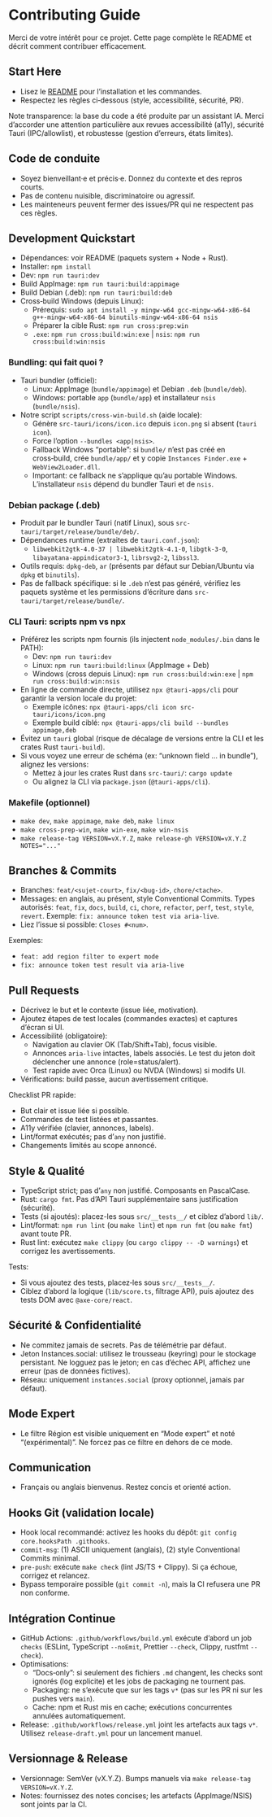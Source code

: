 # Contributing Guide

Merci de votre intérêt pour ce projet. Cette page complète le README et décrit comment contribuer efficacement.

## Start Here

- Lisez le [README](./README.md) pour l’installation et les commandes.
- Respectez les règles ci‑dessous (style, accessibilité, sécurité, PR).

Note transparence: la base du code a été produite par un assistant IA. Merci d’accorder une attention particulière aux revues accessibilité (a11y), sécurité Tauri (IPC/allowlist), et robustesse (gestion d’erreurs, états limites).

## Code de conduite

- Soyez bienveillant·e et précis·e. Donnez du contexte et des repros courts.
- Pas de contenu nuisible, discriminatoire ou agressif.
- Les mainteneurs peuvent fermer des issues/PR qui ne respectent pas ces règles.

## Development Quickstart

- Dépendances: voir README (paquets system + Node + Rust).
- Installer: `npm install`
- Dev: `npm run tauri:dev`
- Build AppImage: `npm run tauri:build:appimage`
- Build Debian (.deb): `npm run tauri:build:deb`
- Cross‑build Windows (depuis Linux):
  - Prérequis: `sudo apt install -y mingw-w64 gcc-mingw-w64-x86-64 g++-mingw-w64-x86-64 binutils-mingw-w64-x86-64 nsis`
  - Préparer la cible Rust: `npm run cross:prep:win`
  - `.exe`: `npm run cross:build:win:exe` | `nsis`: `npm run cross:build:win:nsis`

### Bundling: qui fait quoi ?

- Tauri bundler (officiel):
  - Linux: AppImage (`bundle/appimage`) et Debian `.deb` (`bundle/deb`).
  - Windows: portable `app` (`bundle/app`) et installateur `nsis` (`bundle/nsis`).
- Notre script `scripts/cross-win-build.sh` (aide locale):
  - Génère `src-tauri/icons/icon.ico` depuis `icon.png` si absent (`tauri icon`).
  - Force l’option `--bundles <app|nsis>`.
  - Fallback Windows “portable”: si `bundle/` n’est pas créé en cross‑build, crée `bundle/app/` et y copie `Instances Finder.exe` + `WebView2Loader.dll`.
  - Important: ce fallback ne s’applique qu’au portable Windows. L’installateur `nsis` dépend du bundler Tauri et de `nsis`.

### Debian package (.deb)

- Produit par le bundler Tauri (natif Linux), sous `src-tauri/target/release/bundle/deb/`.
- Dépendances runtime (extraites de `tauri.conf.json`):
  - `libwebkit2gtk-4.0-37 | libwebkit2gtk-4.1-0`, `libgtk-3-0`, `libayatana-appindicator3-1`, `librsvg2-2`, `libssl3`.
- Outils requis: `dpkg-deb`, `ar` (présents par défaut sur Debian/Ubuntu via `dpkg` et `binutils`).
- Pas de fallback spécifique: si le `.deb` n’est pas généré, vérifiez les paquets système et les permissions d’écriture dans `src-tauri/target/release/bundle/`.

### CLI Tauri: scripts npm vs npx

- Préférez les scripts npm fournis (ils injectent `node_modules/.bin` dans le PATH):
  - Dev: `npm run tauri:dev`
  - Linux: `npm run tauri:build:linux` (AppImage + Deb)
  - Windows (cross depuis Linux): `npm run cross:build:win:exe` | `npm run cross:build:win:nsis`
- En ligne de commande directe, utilisez `npx @tauri-apps/cli` pour garantir la version locale du projet:
  - Exemple icônes: `npx @tauri-apps/cli icon src-tauri/icons/icon.png`
  - Exemple build ciblé: `npx @tauri-apps/cli build --bundles appimage,deb`
- Évitez un `tauri` global (risque de décalage de versions entre la CLI et les crates Rust `tauri-build`).
- Si vous voyez une erreur de schéma (ex: “unknown field … in bundle”), alignez les versions:
  - Mettez à jour les crates Rust dans `src-tauri/`: `cargo update`
  - Ou alignez la CLI via `package.json` (`@tauri-apps/cli`).

### Makefile (optionnel)

- `make dev`, `make appimage`, `make deb`, `make linux`
- `make cross-prep-win`, `make win-exe`, `make win-nsis`
- `make release-tag VERSION=vX.Y.Z`, `make release-gh VERSION=vX.Y.Z NOTES="..."`

## Branches & Commits

- Branches: `feat/<sujet-court>`, `fix/<bug-id>`, `chore/<tache>`.
- Messages: en anglais, au présent, style Conventional Commits. Types autorisés: `feat`, `fix`, `docs`, `build`, `ci`, `chore`, `refactor`, `perf`, `test`, `style`, `revert`. Exemple: `fix: announce token test via aria-live`.
- Liez l’issue si possible: `Closes #<num>`.

Exemples:

- `feat: add region filter to expert mode`
- `fix: announce token test result via aria-live`

## Pull Requests

- Décrivez le but et le contexte (issue liée, motivation).
- Ajoutez étapes de test locales (commandes exactes) et captures d’écran si UI.
- Accessibilité (obligatoire):
  - Navigation au clavier OK (Tab/Shift+Tab), focus visible.
  - Annonces `aria-live` intactes, labels associés. Le test du jeton doit déclencher une annonce (role=status/alert).
  - Test rapide avec Orca (Linux) ou NVDA (Windows) si modifs UI.
- Vérifications: build passe, aucun avertissement critique.

Checklist PR rapide:

- But clair et issue liée si possible.
- Commandes de test listées et passantes.
- A11y vérifiée (clavier, annonces, labels).
- Lint/format exécutés; pas d’`any` non justifié.
- Changements limités au scope annoncé.

## Style & Qualité

- TypeScript strict; pas d’`any` non justifié. Composants en PascalCase.
- Rust: `cargo fmt`. Pas d’API Tauri supplémentaire sans justification (sécurité).
- Tests (si ajoutés): placez-les sous `src/__tests__/` et ciblez d’abord `lib/`.
- Lint/format: `npm run lint` (ou `make lint`) et `npm run fmt` (ou `make fmt`) avant toute PR.
- Rust lint: exécutez `make clippy` (ou `cargo clippy -- -D warnings`) et corrigez les avertissements.

Tests:

- Si vous ajoutez des tests, placez‑les sous `src/__tests__/`.
- Ciblez d’abord la logique (`lib/score.ts`, filtrage API), puis ajoutez des tests DOM avec `@axe-core/react`.

## Sécurité & Confidentialité

- Ne commitez jamais de secrets. Pas de télémétrie par défaut.
- Jeton Instances.social: utilisez le trousseau (keyring) pour le stockage persistant. Ne logguez pas le jeton; en cas d’échec API, affichez une erreur (pas de données fictives).
- Réseau: uniquement `instances.social` (proxy optionnel, jamais par défaut).

## Mode Expert

- Le filtre Région est visible uniquement en “Mode expert” et noté “(expérimental)”. Ne forcez pas ce filtre en dehors de ce mode.

## Communication

- Français ou anglais bienvenus. Restez concis et orienté action.

## Hooks Git (validation locale)

- Hook local recommandé: activez les hooks du dépôt: `git config core.hooksPath .githooks`.
- `commit-msg`: (1) ASCII uniquement (anglais), (2) style Conventional Commits minimal.
- `pre-push`: exécute `make check` (lint JS/TS + Clippy). Si ça échoue, corrigez et relancez.
- Bypass temporaire possible (`git commit -n`), mais la CI refusera une PR non conforme.

## Intégration Continue

- GitHub Actions: `.github/workflows/build.yml` exécute d’abord un job `checks` (ESLint, TypeScript `--noEmit`, Prettier `--check`, Clippy, rustfmt `--check`).
- Optimisations:
  - “Docs‑only”: si seulement des fichiers `.md` changent, les checks sont ignorés (log explicite) et les jobs de packaging ne tournent pas.
  - Packaging: ne s’exécute que sur les tags `v*` (pas sur les PR ni sur les pushes vers `main`).
  - Cache: npm et Rust mis en cache; exécutions concurrentes annulées automatiquement.
- Release: `.github/workflows/release.yml` joint les artefacts aux tags `v*`. Utilisez `release-draft.yml` pour un lancement manuel.

## Versionnage & Release

- Versionnage: SemVer (vX.Y.Z). Bumps manuels via `make release-tag VERSION=vX.Y.Z`.
- Notes: fournissez des notes concises; les artefacts (AppImage/NSIS) sont joints par la CI.
